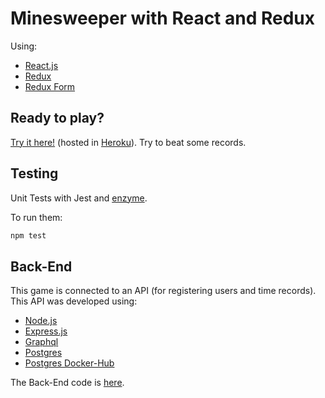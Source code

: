 Minesweeper with React and Redux
==========

Using:

 - [React.js](https://reactjs.org/)
 - [Redux](https://redux.js.org/)
 - [Redux Form](https://redux-form.com)


Ready to play?
-----
[Try it here!](https://minesweeper-react-redux.herokuapp.com/) (hosted in [Heroku](https://www.heroku.com)).
Try to beat some records.

Testing
-----

Unit Tests with Jest and [enzyme](https://www.npmjs.com/package/enzyme).

To run them:
```bash
npm test
```

Back-End
-----
This game is connected to an API (for registering users and time records). This API was developed using:

 - [Node.js](https://nodejs.org/en/)
 - [Express.js](https://expressjs.com/)
 - [Graphql](http://graphql.org/)
 - [Postgres](https://www.postgresql.org/)
 - [Postgres Docker-Hub](https://hub.docker.com/_/postgres/)
 
 The Back-End code is [here](https://github.com/juancaacuna/minesweeper-express-api).
